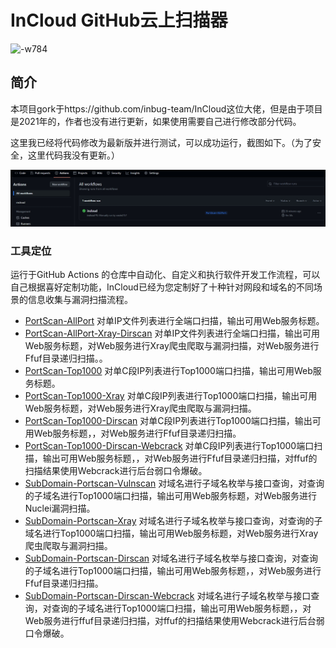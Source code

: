 # InCloud GitHub云上扫描器
![-w784](yun.png)
## 简介
本项目gork于https://github.com/inbug-team/InCloud这位大佬，但是由于项目是2021年的，作者也没有进行更新，如果使用需要自己进行修改部分代码。

这里我已经将代码修改为最新版并进行测试，可以成功运行，截图如下。（为了安全，这里代码我没有更新。）

![status](status.png)

### 工具定位
运行于GitHub Actions 的仓库中自动化、自定义和执行软件开发工作流程，可以自己根据喜好定制功能，InCloud已经为您定制好了十种针对网段和域名的不同场景的信息收集与漏洞扫描流程。
* [PortScan-AllPort](https://github.com/inbug-team/InCloud/tree/PortScan-AllPort) 对单IP文件列表进行全端口扫描，输出可用Web服务标题。
* [PortScan-AllPort-Xray-Dirscan](https://github.com/inbug-team/InCloud/tree/PortScan-AllPort-Xray-dirscan)   对单IP文件列表进行全端口扫描，输出可用Web服务标题，对Web服务进行Xray爬虫爬取与漏洞扫描，对Web服务进行Ffuf目录递归扫描。。
* [PortScan-Top1000](https://github.com/inbug-team/InCloud/tree/PortScan-Top1000) 对单C段IP列表进行Top1000端口扫描，输出可用Web服务标题。
* [PortScan-Top1000-Xray](https://github.com/inbug-team/InCloud/tree/PortScan-Top1000-Xray) 对单C段IP列表进行Top1000端口扫描，输出可用Web服务标题，对Web服务进行Xray爬虫爬取与漏洞扫描。
* [PortScan-Top1000-Dirscan](https://github.com/inbug-team/InCloud/tree/PortScan-Top1000-Dirscan) 对单C段IP列表进行Top1000端口扫描，输出可用Web服务标题，，对Web服务进行Ffuf目录递归扫描。
* [PortScan-Top1000-Dirscan-Webcrack](https://github.com/inbug-team/InCloud/tree/PortScan-Top1000-Dirscan-Webcrack) 对单C段IP列表进行Top1000端口扫描，输出可用Web服务标题，，对Web服务进行Ffuf目录递归扫描，对ffuf的扫描结果使用Webcrack进行后台弱口令爆破。
* [SubDomain-Portscan-Vulnscan](https://github.com/inbug-team/InCloud/tree/SubDomain-Portscan-Vulnscan) 对域名进行子域名枚举与接口查询，对查询的子域名进行Top1000端口扫描，输出可用Web服务标题，对Web服务进行Nuclei漏洞扫描。
* [SubDomain-Portscan-Xray](https://github.com/inbug-team/InCloud/tree/SubDomain-Portscan-Xray) 对域名进行子域名枚举与接口查询，对查询的子域名进行Top1000端口扫描，输出可用Web服务标题，对Web服务进行Xray爬虫爬取与漏洞扫描。
* [SubDomain-Portscan-Dirscan](https://github.com/inbug-team/InCloud/tree/SubDomain-Portscan-Dirscan) 对域名进行子域名枚举与接口查询，对查询的子域名进行Top1000端口扫描，输出可用Web服务标题，，对Web服务进行Ffuf目录递归扫描。
* [SubDomain-Portscan-Dirscan-Webcrack](https://github.com/inbug-team/InCloud/tree/SubDomain-Portscan-Dirscan-Webcrack) 对域名进行子域名枚举与接口查询，对查询的子域名进行Top1000端口扫描，输出可用Web服务标题，，对Web服务进行ffuf目录递归扫描，对ffuf的扫描结果使用Webcrack进行后台弱口令爆破。
